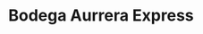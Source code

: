 ---
title: "Bodega Aurrera Express"
url: /nezahualcoyotl/bodega-aurrera-express/
shop: Lebensmittel
---